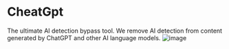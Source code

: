 # CheatGpt
The ultimate AI detection bypass tool. We remove AI detection from content generated by ChatGPT and other AI language models.
![image](https://github.com/adamsyy/cheatGPT/assets/75473780/1083b10a-5246-43b2-8d77-ea0a25414131)


